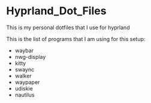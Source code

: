 # Hyprland_Dot_Files
This is my personal dotfiles that I use for hyprland 


This is the list of programs that I am using for this setup:

- waybar
- nwg-display
- kitty
- swaync
- walker
- waypaper
- udiskie
- nautilus
